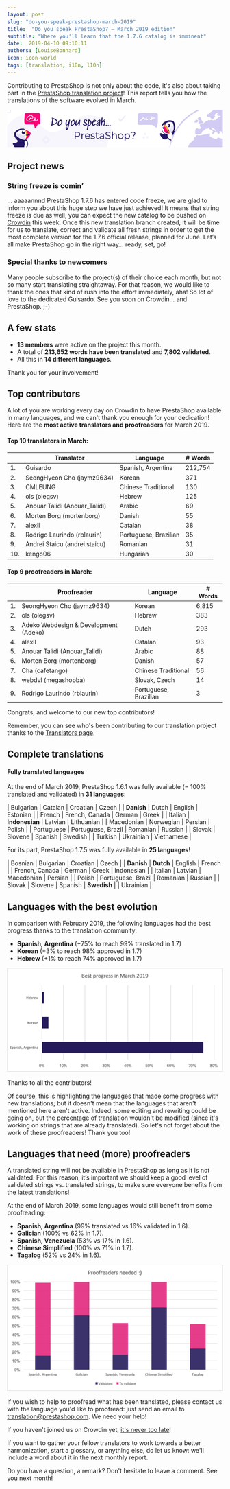 ```yaml
---
layout: post
slug: "do-you-speak-prestashop-march-2019"
title:  "Do you speak PrestaShop? – March 2019 edition"
subtitle: "Where you'll learn that the 1.7.6 catalog is imminent"
date:  2019-04-10 09:10:11
authors: [LouiseBonnard]
icon: icon-world
tags: [translation, i18n, l10n]
---
```


Contributing to PrestaShop is not only about the code, it's also about taking part in the [PrestaShop translation project](https://crowdin.com/project/prestashop-official)! This report tells you how the translations of the software evolved in March.

![Crowdin Monthly banner](/assets/images/2019/01/Build-Crowdin-banner.jpg)

## Project news


### String freeze is comin’

… aaaaannnd PrestaShop 1.7.6 has entered code freeze, we are glad to inform you about this huge step we have just achieved! It means that string freeze is due as well, you can expect the new catalog to be pushed on [Crowdin](https://crowdin.com/project/prestashop-official) this week. Once this new translation branch created, it will be time for us to translate, correct and validate all fresh strings in order to get the most complete version for the 1.7.6 official release, planned for June. Let’s all make PrestaShop go in the right way… ready, set, go!


### Special thanks to newcomers

Many people subscribe to the project(s) of their choice each month, but not so many start translating straightaway. For that reason, we would like to thank the ones that kind of rush into the effort immediately, aha! So lot of love to the dedicated Guisardo. See you soon on Crowdin… and PrestaShop. ;-)


## A few stats
 
* **13 members** were active on the project this month.
* A total of **213,652 words have been translated** and **7,802 validated**.
* All this in **14 different languages**.
 
Thank you for your involvement!
 

## Top contributors
 
A lot of you are working every day on Crowdin to have PrestaShop available in many languages, and we can't thank you enough for your dedication! Here are the **most active translators and proofreaders** for March 2019.
 
#### Top 10 translators in March:
 
| |Translator | Language | # Words
|-|---------- | -------- | ----------------
 1. | Guisardo | Spanish, Argentina | 212,754
 2. | SeongHyeon Cho (jaymz9634) | Korean | 371
 3. | CMLEUNG | Chinese Traditional | 130
 4. | ols (olegsv) | Hebrew | 125
 5. | Anouar Talidi (Anouar_Talidi) | Arabic | 69
 6. | Morten Borg (mortenborg) | Danish | 55
 7. | alexll | Catalan | 38
 8. | Rodrigo Laurindo (rblaurin) | Portuguese, Brazilian | 35
 9. | Andrei Staicu (andrei.staicu) | Romanian | 31
10. | kengo06 | Hungarian | 30
 
 
#### Top 9 proofreaders in March:
 
| | Proofreader | Language | # Words
|-| ---------- | -------- | ----------------
 1. | SeongHyeon Cho (jaymz9634) | Korean | 6,815
 2. | ols (olegsv) | Hebrew | 383
 3. | Adeko Webdesign & Development (Adeko) | Dutch | 293
 4. | alexll | Catalan | 93
 5. | Anouar Talidi (Anouar_Talidi) | Arabic | 88
 6. | Morten Borg (mortenborg) | Danish | 57
 7. | Cha (cafetango) | Chinese Traditional | 56
 8. | webdvl (megashopba) | Slovak, Czech | 14
 9. | Rodrigo Laurindo (rblaurin) | Portuguese, Brazilian | 3

Congrats, and welcome to our new top contributors!
 
Remember, you can see who's been contributing to our translation project thanks to the [Translators page](http://translators.prestashop.com/).
 
 
## Complete translations
 
#### Fully translated languages
 
At the end of March 2019, PrestaShop 1.6.1 was fully available (= 100% translated and validated) in **31 languages**:
 
| Bulgarian | Catalan | Croatian | Czech |
| **Danish** | Dutch | English | Estonian |
| French | French, Canada | German | Greek |
| Italian | **Indonesian** | Latvian | Lithuanian |
| Macedonian | Norwegian | Persian | Polish |
| Portuguese | Portuguese, Brazil | Romanian | Russian |
| Slovak | Slovene | Spanish | Swedish |
| Turkish | Ukrainian | Vietnamese |
 
For its part, PrestaShop 1.7.5 was fully available in **25 languages**!
 
| Bosnian | Bulgarian | Croatian | Czech |
| **Danish** | **Dutch** | English | French |
| French, Canada | German | Greek | Indonesian |
| Italian | Latvian | Macedonian | Persian |
| Polish | Portuguese, Brazil | Romanian | Russian |
| Slovak | Slovene | Spanish | **Swedish** |
| Ukrainian |
 
 
## Languages with the best evolution
 
In comparison with February 2019, the following languages had the best progress thanks to the translation community:
 
* **Spanish, Argentina** (+75% to reach 99% translated in 1.7)
* **Korean** (+3% to reach 98% approved in 1.7)
* **Hebrew** (+1% to reach 74% approved in 1.7)
 
![Best translation progress for March 2019](/assets/images/2019/04/Build-Crowdin-progress-March19.png)
 
Thanks to all the contributors!
 
Of course, this is highlighting the languages that made some progress with new translations; but it doesn't mean that the languages that aren't mentioned here aren't active. Indeed, some editing and rewriting could be going on, but the percentage of translation wouldn't be modified (since it's working on strings that are already translated). So let's not forget about the work of these proofreaders! Thank you too!
 
 
## Languages that need (more) proofreaders
 
A translated string will not be available in PrestaShop as long as it is not validated. For this reason, it’s important we should keep a good level of validated strings vs. translated strings, to make sure everyone benefits from the latest translations!
 
At the end of March 2019, some languages would still benefit from some proofreading:
 
* **Spanish, Argentina** (99% translated vs 16% validated in 1.6).
* **Galician** (100% vs 62% in 1.7).
* **Spanish, Venezuela** (53% vs 17% in 1.6).
* **Chinese Simplified** (100% vs 71% in 1.7).
* **Tagalog** (52% vs 24% in 1.6).
 
![Languages that need proofreading](/assets/images/2019/04/Build-Crowdin-proofreading-March19.png)
 
If you wish to help to proofread what has been translated, please contact us with the language you'd like to proofread: just send an email to translation@prestashop.com. We need your help! 
 
If you haven't joined us on Crowdin yet, [it's never too late](https://crowdin.com/project/prestashop-official)!
 
If you want to gather your fellow translators to work towards a better harmonization, start a glossary, or anything else, do let us know: we'll include a word about it in the next monthly report.
 
Do you have a question, a remark? Don't hesitate to leave a comment. See you next month!
